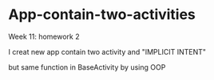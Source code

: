 # App-contain-two-activities
Week 11: homework 2

I creat new app contain two activity and "IMPLICIT INTENT"

but same function in BaseActivity by using OOP
